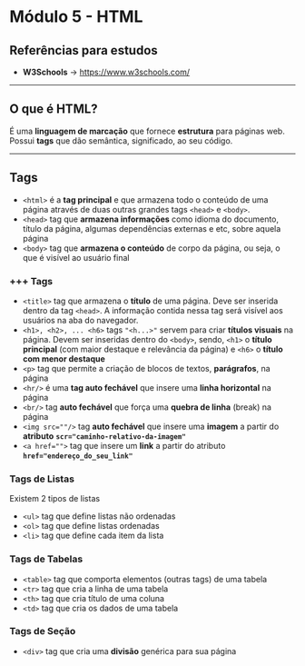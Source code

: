 # Módulo 5 - HTML

## Referências para estudos
- **W3Schools** -> https://www.w3schools.com/

___
## O que é HTML?
É uma **linguagem de marcação** que fornece **estrutura** para páginas web. Possui **tags** que dão semântica, significado, ao seu código.

___
## Tags
- `<html>` é a **tag principal** e que armazena todo o conteúdo de uma página através de duas outras grandes tags `<head>` e `<body>`.
- `<head>` tag que **armazena informações** como idioma do documento, título da página, algumas dependências externas e etc, sobre aquela página
- `<body>` tag que **armazena o conteúdo** de corpo da página, ou seja, o que é visível ao usuário final

### +++ Tags
- `<title>` tag que armazena o **título** de uma página. Deve ser inserida dentro da tag `<head>`. A informação contida nessa tag será visível aos usuários na aba do navegador.
- `<h1>, <h2>, ... <h6>` tags `"<h...>"` servem para criar **títulos visuais** na página. Devem ser inseridas dentro do `<body>`, sendo, `<h1>` o **título principal** (com maior destaque e relevância da página) e `<h6>` o **título com menor destaque**
- `<p>` tag que permite a criação de blocos de textos, **parágrafos**, na página
- `<hr/>` é uma **tag auto fechável** que insere uma **linha horizontal** na página
- `<br/>` tag **auto fechável** que força uma **quebra de linha** (break) na página
- `<img src=""/>` tag **auto fechável** que insere uma **imagem** a partir do **atributo** **`scr="caminho-relativo-da-imagem"`**
- `<a href="">` tag que insere um **link** a partir do atributo **`href="endereço_do_seu_link"`**

### Tags de Listas
Existem 2 tipos de listas
- `<ul>` tag que define listas não ordenadas
- `<ol>` tag que define listas ordenadas
- `<li>` tag que define cada item da lista

### Tags de Tabelas
- `<table>` tag que comporta elementos (outras tags) de uma tabela
- `<tr>` tag que cria a linha de uma tabela
- `<th>` tag que cria título de uma coluna
- `<td>` tag que cria os dados de uma tabela

### Tags de Seção
- `<div>` tag que cria uma **divisão** genérica para sua página